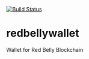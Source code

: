 [![Build Status](https://travis-ci.com/PeterHua1996/redbellywallet.svg?branch=master)](https://travis-ci.com/PeterHua1996/rbbclib)

# redbellywallet

Wallet for Red Belly Blockchain